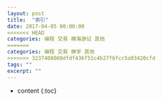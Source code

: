 ```yaml
---
layout: post
title:  "索引"
date: 2017-04-05 00:00:00
<<<<<<< HEAD
categories: 编程 交易 禅海游记 其他 
=======
categories: 编程 交易 佛学 其他 
>>>>>>> 3237408008dfdf436f51c4b27f6fcc5a93420cfd
tags: ""
excerpt: ""
---
```


* content
{:toc}


































